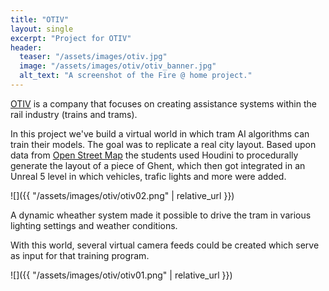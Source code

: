 ```yaml
---
title: "OTIV"
layout: single
excerpt: "Project for OTIV"
header:
  teaser: "/assets/images/otiv.jpg"
  image: "/assets/images/otiv/otiv_banner.jpg"
  alt_text: "A screenshot of the Fire @ home project."
---
```


[OTIV](https://www.otiv.ai/) is a company that focuses on creating assistance systems within the rail industry (trains and trams). 

In this project we've build a virtual world in which tram AI algorithms can train their models. The goal was to replicate a real city layout. Based upon data from [Open Street Map](https://www.openstreetmap.org) the students used Houdini to procedurally generate the layout of a piece of Ghent, which then got integrated in an Unreal 5 level in which vehicles, trafic lights and more were added.

![]({{ "/assets/images/otiv/otiv02.png" | relative_url }})

A dynamic wheather system made it possible to drive the tram in various lighting settings and weather conditions.

With this world, several virtual camera feeds could be created which serve as input for that training program.

![]({{ "/assets/images/otiv/otiv01.png" | relative_url }})